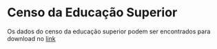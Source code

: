 # Censo da Educação Superior
Os dados do censo da educação superior podem ser encontrados para download no [link](http://portal.inep.gov.br/basica-levantamentos-acessar)